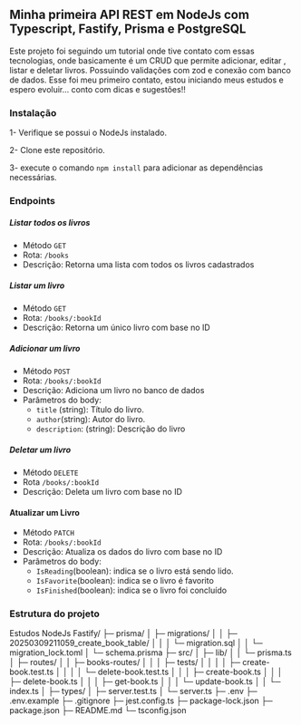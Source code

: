 ## Minha primeira API REST em NodeJs com Typescript, Fastify, Prisma e PostgreSQL

Este projeto foi seguindo um tutorial onde tive contato com essas tecnologias, onde basicamente é um CRUD que permite adicionar, editar , listar e deletar livros. Possuindo validações com zod e conexão com banco de dados. Esse foi meu primeiro contato, estou iniciando meus estudos e espero evoluir... conto com dicas e sugestões!!

### Instalação

1- Verifique se possui o NodeJs instalado.

2- Clone este repositório.

3- execute o comando `npm install` para adicionar as dependências necessárias.

### Endpoints

##### Listar todos os livros

- Método `GET`
- Rota: `/books`
- Descrição: Retorna uma lista com todos os livros cadastrados


##### Listar um livro

- Método `GET`
- Rota: `/books/:bookId`
- Descrição: Retorna um único livro com base no ID


##### Adicionar um livro

- Método `POST`
- Rota: `/books/:bookId`
- Descrição: Adiciona um livro no banco de dados
- Parâmetros do body:
  - `title` (string): Título do livro.
  - `author`(string): Autor do livro.
  - `description`: (string): Descrição do livro

##### Deletar um livro

- Método `DELETE`
- Rota `/books/:bookId`
- Descrição: Deleta um livro com base no ID

#### Atualizar um Livro

- Método `PATCH`
- Rota: `/books/:bookId`
- Descrição: Atualiza os dados do livro com base no ID
- Parâmetros do body:
  - `IsReading`(boolean): indica se o livro está sendo lido.
  - `IsFavorite`(boolean): indica se o livro é favorito
  - `IsFinished`(boolean): indica se o livro foi concluído


### Estrutura do projeto

Estudos NodeJs Fastify/
├─ prisma/
│  ├─ migrations/
│  │  ├─ 20250309211059_create_book_table/
│  │  │  └─ migration.sql
│  │  └─ migration_lock.toml
│  └─ schema.prisma
├─ src/
│  ├─ lib/
│  │  └─ prisma.ts
│  ├─ routes/
│  │  ├─ books-routes/
│  │  │  ├─ tests/
│  │  │  │  ├─ create-book.test.ts
│  │  │  │  └─ delete-book.test.ts
│  │  │  ├─ create-book.ts
│  │  │  ├─ delete-book.ts
│  │  │  ├─ get-book.ts
│  │  │  └─ update-book.ts
│  │  └─ index.ts
│  ├─ types/
│  ├─ server.test.ts
│  └─ server.ts
├─ .env
├─ .env.example
├─ .gitignore
├─ jest.config.ts
├─ package-lock.json
├─ package.json
├─ README.md
└─ tsconfig.json
